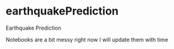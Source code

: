 # earthquakePrediction

Earthquake Prediction 

Notebooks are a bit messy right now I will update them with time
